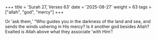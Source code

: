 +++
title = 'Surah 27, Verses 63'
date = '2025-08-27'
weight = 63
tags = ["allah", "god", "mercy"]
+++

Or ˹ask them,˺ “Who guides you in the darkness of the land and sea, and sends the winds ushering in His mercy? Is it another god besides Allah? Exalted is Allah above what they associate ˹with Him˺!